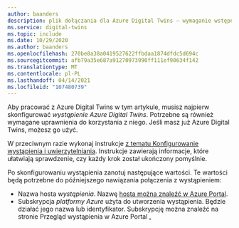 ```yaml
---
author: baanders
description: plik dołączania dla Azure Digital Twins — wymaganie wstępne dotyczące skonfigurowania wystąpienia
ms.service: digital-twins
ms.topic: include
ms.date: 10/29/2020
ms.author: baanders
ms.openlocfilehash: 270be8a38a0419527622ffbdaa1874dfdc5d694c
ms.sourcegitcommit: afb79a35e687a91270973990ff111ef90634f142
ms.translationtype: MT
ms.contentlocale: pl-PL
ms.lasthandoff: 04/14/2021
ms.locfileid: "107480739"
---
```

Aby pracować z Azure Digital Twins w tym artykule, musisz najpierw skonfigurować *wystąpienie Azure Digital Twins*. Potrzebne są również wymagane uprawnienia do korzystania z niego. Jeśli masz już Azure Digital Twins, możesz go użyć.

W przeciwnym razie wykonaj instrukcje [z tematu Konfigurowanie wystąpienia i uwierzytelniania](../articles/digital-twins/how-to-set-up-instance-portal.md). Instrukcje zawierają informacje, które ułatwiają sprawdzenie, czy każdy krok został ukończony pomyślnie.

Po skonfigurowaniu wystąpienia zanotuj następujące wartości. Te wartości będą potrzebne do późniejszego nawiązania połączenia z wystąpieniem:
* Nazwa hosta *wystąpienia*. Nazwę [hosta można znaleźć w Azure Portal](../articles/digital-twins/how-to-set-up-instance-portal.md#verify-success-and-collect-important-values).
* Subskrypcja *platformy Azure* użyta do utworzenia wystąpienia. Będzie działać jego nazwa lub identyfikator. Subskrypcję można znaleźć na stronie  Przegląd wystąpienia w Azure Portal [.](https://portal.azure.com)
